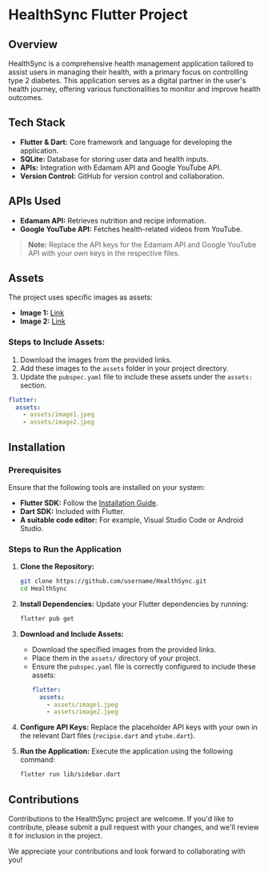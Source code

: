 # HealthSync Flutter Project

## Overview
HealthSync is a comprehensive health management application tailored to assist users in managing their health, with a primary focus on controlling type 2 diabetes. This application serves as a digital partner in the user's health journey, offering various functionalities to monitor and improve health outcomes.

## Tech Stack
- **Flutter & Dart:** Core framework and language for developing the application.
- **SQLite:** Database for storing user data and health inputs.
- **APIs:** Integration with Edamam API and Google YouTube API.
- **Version Control:** GitHub for version control and collaboration.

## APIs Used
- **Edamam API:** Retrieves nutrition and recipe information.
- **Google YouTube API:** Fetches health-related videos from YouTube.

> **Note:** Replace the API keys for the Edamam API and Google YouTube API with your own keys in the respective files.

## Assets
The project uses specific images as assets:

- **Image 1:** [Link](https://illustimage.com/?id=2272)
- **Image 2:** [Link](https://thumb.ac-illust.com/31/31829d1be0a1381998bbbcd5f3beb181_w.jpeg)

### Steps to Include Assets:
1. Download the images from the provided links.
2. Add these images to the `assets` folder in your project directory.
3. Update the `pubspec.yaml` file to include these assets under the `assets:` section.

```yaml
flutter:
  assets:
    - assets/image1.jpeg
    - assets/image2.jpeg
```
## Installation

### Prerequisites
Ensure that the following tools are installed on your system:
- **Flutter SDK:** Follow the [Installation Guide](https://flutter.dev/docs/get-started/install).
- **Dart SDK:** Included with Flutter.
- **A suitable code editor:** For example, Visual Studio Code or Android Studio.

### Steps to Run the Application

1. **Clone the Repository:**
   ```bash
   git clone https://github.com/username/HealthSync.git
   cd HealthSync
   ```

2. **Install Dependencies:**
   Update your Flutter dependencies by running:
   ```bash
   flutter pub get
   ```

3. **Download and Include Assets:**
   - Download the specified images from the provided links.
   - Place them in the `assets/` directory of your project.
   - Ensure the `pubspec.yaml` file is correctly configured to include these assets:
     ```yaml
     flutter:
       assets:
         - assets/image1.jpeg
         - assets/image2.jpeg
     ```

4. **Configure API Keys:**
   Replace the placeholder API keys with your own in the relevant Dart files (`recipie.dart` and `ytube.dart`).

5. **Run the Application:**
   Execute the application using the following command:
   ```bash
   flutter run lib/sidebar.dart
   ```
## Contributions
Contributions to the HealthSync project are welcome. If you'd like to contribute, please submit a pull request with your changes, and we'll review it for inclusion in the project.

We appreciate your contributions and look forward to collaborating with you!

